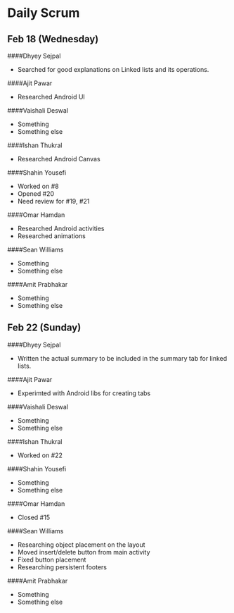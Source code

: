 # Daily Scrum

## Feb 18 (Wednesday)

####Dhyey Sejpal

* Searched for good explanations on Linked lists and its operations.

####Ajit Pawar

* Researched Android UI

####Vaishali Deswal

* Something
* Something else

####Ishan Thukral

* Researched Android Canvas

####Shahin Yousefi

* Worked on #8
* Opened #20
* Need review for #19, #21

####Omar Hamdan

* Researched Android activities
* Researched animations

####Sean Williams

* Something
* Something else

####Amit Prabhakar

* Something
* Something else

## Feb 22 (Sunday)

####Dhyey Sejpal

* Written the actual summary to be included in the summary tab for linked lists. 

####Ajit Pawar

* Experimted with Android libs for creating tabs

####Vaishali Deswal

* Something
* Something else

####Ishan Thukral

* Worked on #22

####Shahin Yousefi

* Something
* Something else

####Omar Hamdan

* Closed #15

####Sean Williams

* Researching object placement on the layout
* Moved insert/delete button from main activity
* Fixed button placement
* Researching persistent footers

####Amit Prabhakar

* Something
* Something else

